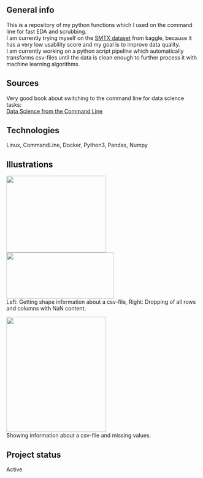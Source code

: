 ## General info
This is a repository of my python functions which I used on the command line for fast EDA and scrubbing. <br>
I am currently trying myself on the [SMTX dataset](https://www.kaggle.com/motherofdata/smpd-data) from kaggle, because it has a very low usability score and my goal is to improve data quality. <br>
I am currently working on a python script pipeline which automatically transforms csv-files until the data is clean enough to further process it with machine learning algorithms.

## Sources
Very good book about switching to the command line for data science tasks: <br>
[Data Science from the Command Line ](https://www.datascienceatthecommandline.com/2e/chapter-1-introduction.html)

## Technologies 
Linux, CommandLine, Docker, Python3, Pandas, Numpy

## Illustrations
<img src="https://user-images.githubusercontent.com/78420756/109422739-2fb42300-79dd-11eb-9244-38c4dfd30068.PNG" width="260" height="200"> <img src="https://user-images.githubusercontent.com/78420756/109422741-30e55000-79dd-11eb-9be4-4a5d05c630f2.PNG" width="280" height="120"> <br>
Left: Getting shape information about a csv-file, Right: Dropping of all rows and columns with NaN content. <p>
<img src="https://user-images.githubusercontent.com/78420756/109422742-317de680-79dd-11eb-87b3-141a87463721.PNG" width="260" height="300"> <br>
Showing information about a csv-file and missing values.

## Project status
Active

